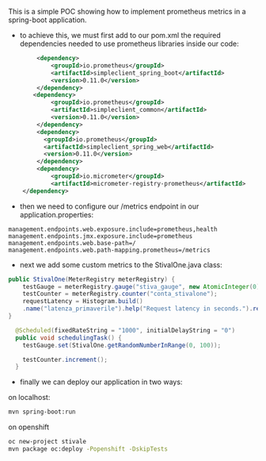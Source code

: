This is a simple POC showing how to implement prometheus metrics in a spring-boot application.

* to achieve this, we must first add to our pom.xml the required dependencies needed to use prometheus libraries inside our code:

```xml
		<dependency>
			<groupId>io.prometheus</groupId>
			<artifactId>simpleclient_spring_boot</artifactId>
			<version>0.11.0</version>
		</dependency>
       <dependency>
            <groupId>io.prometheus</groupId>
            <artifactId>simpleclient_common</artifactId>
            <version>0.11.0</version>
        </dependency>
        <dependency>
          <groupId>io.prometheus</groupId>
          <artifactId>simpleclient_spring_web</artifactId>
          <version>0.11.0</version>
        </dependency>
        <dependency>
			<groupId>io.micrometer</groupId>
			<artifactId>micrometer-registry-prometheus</artifactId>
	</dependency>
```    

* then we need to configure our /metrics endpoint in our application.properties:

```properties
management.endpoints.web.exposure.include=prometheus,health
management.endpoints.jmx.exposure.include=prometheus
management.endpoints.web.base-path=/
management.endpoints.web.path-mapping.prometheus=/metrics
```
* next we add some custom metrics to the StivalOne.java class:
```java
public StivalOne(MeterRegistry meterRegistry) {
    testGauge = meterRegistry.gauge("stiva_gauge", new AtomicInteger(0));
    testCounter = meterRegistry.counter("conta_stivalone");
    requestLatency = Histogram.build()
    .name("latenza_primaverile").help("Request latency in seconds.").register();
}

  @Scheduled(fixedRateString = "1000", initialDelayString = "0")
  public void schedulingTask() {
    testGauge.set(StivalOne.getRandomNumberInRange(0, 100));

    testCounter.increment();
  }
```

* finally we can deploy our application in two ways:

on localhost:
```bash
mvn spring-boot:run
```

on openshift
```bash
oc new-project stivale
mvn package oc:deploy -Popenshift -DskipTests
```
